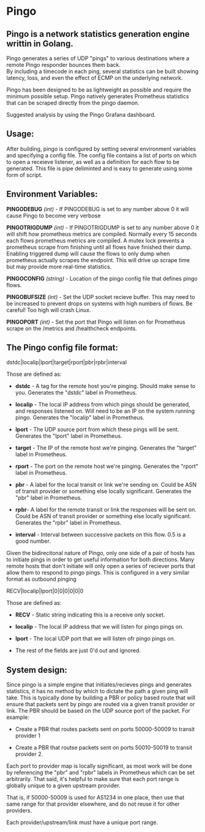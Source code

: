 # Pingo

## Pingo is a network statistics generation engine writtin in Golang.

Pingo generates a series of UDP "pings" to various destinations where a remote Pingo responder bounces them back.  
By including a timecode in each ping, several statistics can be built showing latency, loss, and even the effect of ECMP on the underlying network.

Pingo has been designed to be as lightweight as possible and require the minimum possible setup. Pingo natively generates Prometheus statistics that can be scraped directly from the pingo daemon. 

Suggested analysis by using the Pingo Grafana dashboard. 

## Usage:

After building, pingo is configured by setting several environment variables and specifying a config file.  The config file contains a list of ports on which to open a receieve listener, as well as a definition for each flow
to be generated. This file is pipe deliminted and is easy to generate using some form of script. 

## Environment Variables:

**PINGODEBUG** _(int)_ - If PINGODEBUG is set to any number above 0 it will cause Pingo to become very verbose

**PINGOTRIGDUMP** _(int)_ - If PINGOTRIGDUMP is set to any number above 0 it will shift how prometheus metrics are compiled.  Normally every 15 seconds each flows prometheus metrics are compiled.  A mutex lock prevents a prometheus scrape from finishing until all flows have finished their dump. Enabling triggered dump will cause the flows to only dump when prometheus actually scrapes the endpoint.  This will drive up scrape time but may provide more real-time statistics.

**PINGOCONFIG** _(string)_ - Location of the pingo config file that defines pingo flows. 

**PINGOBUFSIZE** _(int)_ - Set the UDP socket recieve buffer.  This may need to be increased to prevent drops on systems with high numbers of flows.  Be careful! Too high will crash Linux.

**PINGOPORT** _(int)_ - Set the port that Pingo will listen on for Prometheus scrape on the /metrics and /healthcheck endpoints.



## The Pingo config file format:

dstdc|localip|lport|target|rport|pbr|rpbr|interval

Those are defined as:

- **dstdc** - A tag for the remote host you're pinging. Should make sense to you.  Generates the "dstdc" label in Prometheus.

- **localip** - The local IP address from which pings should be generated, and responses listened on.  Will need to be an IP on the system running pingo.  Generates the "localip" label in Prometheus.

- **lport** - The UDP source port from which these pings will be sent. Generates the "lport" label in Prometheus.

- **target** - The IP of the remote host we're pinging. Generates the "target" label in Prometheus.

- **rport** - The port on the remote host we're pinging. Generates the "rport" label in Prometheus.

- **pbr** - A label for the local transit or link we're sending on. Could be ASN of transit provider or something else locally significant. Generates the "pbr" label in Prometheus.

- **rpbr**- A label for the remote transit or link the responses will be sent on. Could be ASN of transit provider or something else locally significant. Generates the "rpbr" label in Prometheus.

- **interval** - Interval between successive packets on this flow.  0.5 is a good number. 


Given the bidirecitonal nature of Pingo, only one side of a pair of hosts has to initiate pings in order to get useful information for both directions.  Many remote hosts that don't initiate will only open a series of reciever
ports that allow them to respond to pingo pings.  This is configured in a very similar format as outbound pinging

RECV|localip|lport|0|0|0|0|0|0

Those are defined as:

- **RECV** - Static string indicating this is a receive only socket. 

- **localip** - The local IP address that we will listen for pingo pings on. 

- **lport** - The local UDP port that we will listen ofr pingo pings on. 

* The rest of the fields are just 0'd out and ignored. 

## System design:

Since pingo is a simple engine that initiates/recieves pings and generates statistics, it has no method by which to dictate the path a given ping will take.  This is typically done by building a PBR or policy based route that will ensure that packets sent by pingo are routed via a given transit provider or link.  The PBR should be based on the UDP source port of the packet.  For example:


- Create a PBR that routes packets sent on ports 50000-50009 to transit provider 1

- Create a PBR that routse packets sent on ports 50010-50019 to transit provider 2. 


Each port to provider map is locally significant, as most work will be done by referencing the "pbr" and "rpbr" labels in Prometheus which can be set arbitrarily. That said, it's helpful to make sure that each port range is globally unique to a given upstream provider.  

That is, if 50000-50009 is used for AS1234 in one place, then use that same range for that provider elsewhere, and do not reuse it for other providers.   

Each provider/upstream/link must have a unique port range. 

